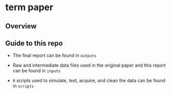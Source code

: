# term paper

## Overview



## Guide to this repo

-   The final report can be found in `outputs`

-   Raw and intermediate data files used in the original paper and this report can be found in `inputs`

-   `R` scripts used to simulate, test, acquire, and clean the data can be found in `scripts`
